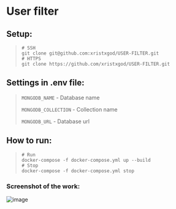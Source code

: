 # User filter


## Setup:
> ```shell
> # SSH
> git clone git@github.com:xristxgod/USER-FILTER.git
> # HTTPS
> git clone https://github.com/xristxgod/USER-FILTER.git
> ```


## Settings in .env file:
> `MONGODB_NAME` - Database name
> 
> `MONGODB_COLLECTION` - Collection name
> 
> `MONGODB_URL` - Database url


## How to run:
> ```shell
> # Run
> docker-compose -f docker-compose.yml up --build
> # Stop
> docker-compose -f docker-compose.yml stop
> ```


### Screenshot of the work:
![image](https://user-images.githubusercontent.com/84931791/187871247-f20c562f-41be-4630-9683-9a71d230e30a.png)
